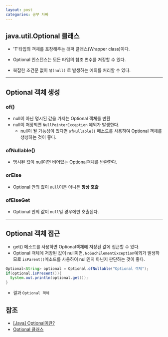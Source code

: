 ```yaml
---
layout: post
categories: 공부 자바
---
```


## java.util.Optional<T> 클래스 
- 'T'타입의 객체를 포장해주는 래퍼 클래스(Wrapper class)이다. 
- Optional 인스턴스는 모든 타입의 참조 변수를 저장할 수 있다. 

- 복잡한 조건문 없이 `널(null)` 로 발생하는 예외를 처리할 수 있다. 

<hr>

## Optional 객체 생성

### of() 
- null이 아닌 명시된 값을 가지는 Optional 객체를 반환
- null이 저장되면 `NullPointerException` 예외가 발생한다. 
  - null이 될 가능성이 있다면 `ofNullable()` 메소드를 사용하여 Optional 객체를 생성하는 것이 좋다. 

### ofNullable()
- 명시된 값이 null이면 비어있는 Optional객체를 반환한다. 

### orElse
- Optional 안의 값이 `null`이든 아니든 **항상 호출**

### ofElseGet
- Optional 안의 값이 `null`일 경우에만 호출된다.

<hr>

## Optional 객체 접근
- get() 메소드를 사용하면 Optional객체에 저장된 값에 접근할 수 있다. 
- Optional 객체에 저장된 값이 null이면, `NoSuchElementException`예외가 발생하므로 `isParent()`메소드를 사용하여 null인지 아닌지 판단하는 것이 좋다. 

```java
Optional<String> optional = Optional.ofNullable("Optional 객체");
if(optional.isPresent()){
  System.out.println(optional.get());
}
```
- 결과 `Optional 객체`

## 참조 
- [[Java] Optional이란?](https://mangkyu.tistory.com/70)
- [Optional 클래스](http://www.tcpschool.com/java/java_stream_optional)